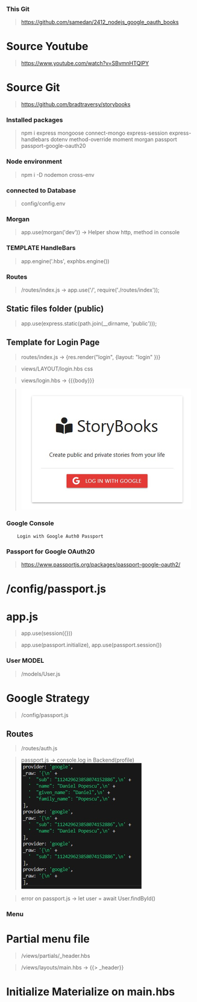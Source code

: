 ### This Git

> https://github.com/samedan/2412_nodejs_google_oauth_books

# Source Youtube

> https://www.youtube.com/watch?v=SBvmnHTQIPY

# Source Git

> https://github.com/bradtraversy/storybooks

### Installed packages

> npm i express mongoose connect-mongo express-session express-handlebars dotenv method-override moment morgan passport passport-google-oauth20

### Node environment

> npm i -D nodemon cross-env

### connected to Database

> config/config.env

### Morgan

> app.use(morgan('dev')) -> Helper show http, method in console

### TEMPLATE HandleBars

> app.engine('.hbs', exphbs.engine())

### Routes

> /routes/index.js -> app.use('/', require('./routes/index'));

## Static files folder (public)

> app.use(express.static(path.join(\_\_dirname, 'public')));

## Template for Login Page

> routes/index.js -> {res.render("login", {layout: "login" })}

> views/LAYOUT/login.hbs css

> views/login.hbs -> {{{body}}}

> ![LoginPage](https://github.com/samedan/2412_nodejs_google_oauth_books/blob/main/public/images/print01.jpg)

### Google Console

>

```
    Login with Google Auth0 Passport
```

### Passport for Google OAuth20

> https://www.passportjs.org/packages/passport-google-oauth2/

# /config/passport.js

>

# app.js

> app.use(session({}))

> app.use(passport.initialize), app.use(passport.session())

### User MODEL

> /models/User.js

# Google Strategy

> /config/passport.js

## Routes

> /routes/auth.js

> passport.js -> console.log in Backend(profile)
> ![Profile](https://github.com/samedan/2412_nodejs_google_oauth_books/blob/main/public/images/print02.jpg)

> error on passport.js -> let user = await User.findById()

### Menu

# Partial menu file

> /views/partials/\_header.hbs

> /views/layouts/main.hbs -> {{> _header}}

# Initialize Materialize on main.hbs

> <script>M.Sinenav...

> ![Nav Menu](https://github.com/samedan/2412_nodejs_google_oauth_books/blob/main/public/images/print03.jpg)

### Auth

> /middleware/auth.js -> ensureAuth, ensureGuest

# Get Middleware in Auth route

> /routes/index.js -> const {ensureAuth, ensureGuest} = require('')

# Store session in the DBB

> app.js -> const MongoStore = require("connect-mongo")(session);

> app.js -> store: new MongoStore({ mongooseConnection: mongoose.connection })

# User session saved in MongoDB

> ![Session MongoDB](https://github.com/samedan/2412_nodejs_google_oauth_books/blob/main/public/images/print04.jpg)

# Display user data in /views/dashboard.hbs

> dashboard.hbs -> <h3>Welcome {{name}}</h3>

### Add Data Stories

# table in dasbboard.hbs

> /models/Story.js

> add Button in Partials: /views/partials/\_add_btn.hbs
> add the Button in /views/layouts/main template : {{> _add_btn}}

```
Post story editor/form
```

### Data editor CKEDITOR

> main.hbs - initialize

> replaces 'name="body"' in <textarea></textarea> in add.hbs with CKEDITOR

## BodyParser Middleware

> app.js -> app.use(express.urlencoded({ extended: false }));

> ![Stories table](https://github.com/samedan/2412_nodejs_google_oauth_books/blob/main/public/images/print05.jpg)

# Moment Date Locale (fr)

> /helpers/hbs.js -> moment(date).locale("fr").format("LLLL");
